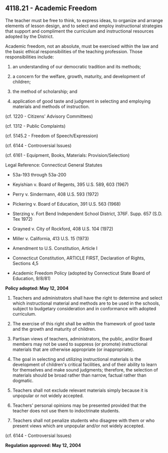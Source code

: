 ## 4118.21 - Academic Freedom

The teacher must be free to think, to express ideas, to organize and arrange elements of lesson design, and to select and employ instructional strategies that support and compliment the curriculum and instructional resources adopted by the District.

Academic freedom, not an absolute, must be exercised within the law and the basic ethical responsibilities of the teaching profession.  Those responsibilities include:

1.  an understanding of our democratic tradition and its methods;

2.  a concern for the welfare, growth, maturity, and development of children;

3.  the method of scholarship; and

4.  application of good taste and judgment in selecting and employing materials and methods of instruction.

(cf. 1220 - Citizens' Advisory Committees)

(cf. 1312 - Public Complaints)

(cf. 5145.2 - Freedom of Speech/Expression)

(cf. 6144 - Controversial Issues)

(cf. 6161 - Equipment, Books, Materials: Provision/Selection)

Legal Reference:  Connecticut General Statutes

* 53a-193 through 53a-200

* Keyishian v. Board of Regents, 395 U.S. 589, 603 (1967)

* Perry v. Sindermann, 408 U.S. 593 (1972)

* Pickering v. Board of Education, 391 U.S. 563 (1968)

* Sterzing v. Fort Bend Independent School District, 376F. Supp. 657 (S.D. Tex 1972)

* Grayned v. City of Rockford, 408 U.S. 104 (1972)

* Miller v. California, 413 U.S. 15 (1973)

* Amendment to U.S. Constitution, Article I

* Connecticut Constitution, ARTICLE FIRST, Declaration of Rights, Sections 4,5

* Academic Freedom Policy (adopted by Connecticut State Board of Education, 9/8/81)

**Policy adopted:   May 12, 2004**

1.  Teachers and administrators shall have the right to determine and select which instructional material and methods are to be used in the schools, subject to budgetary consideration and in conformance with adopted curriculum.

2.  The exercise of this right shall be within the framework of good taste and the growth and maturity of children.

3.  Partisan views of teachers, administrators, the public, and/or Board members may not be used to suppress (or promote) instructional materials that are otherwise appropriate (or inappropriate).

4.  The goal in selecting and utilizing instructional materials is the development of children's critical facilities, and of their ability to learn for themselves and make sound judgments; therefore, the selection of materials should be broad rather than narrow, factual rather than dogmatic.

5.  Teachers shall not exclude relevant materials simply because it is unpopular or not widely accepted.

6.  Teachers' personal opinions may be presented provided that the teacher does not use them to indoctrinate students.

7.  Teachers shall not penalize students who disagree with them or who present views which are unpopular and/or not widely accepted.

(cf. 6144 - Controversial Issues)

**Regulation approved:  May 12, 2004**

